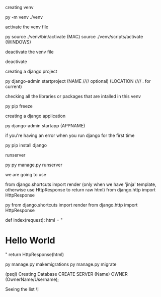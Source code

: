 creating venv

py -m venv ./venv

activate the venv file 

py 
    source ./venv/bin/activate (MAC)
    source ./venv/scripts/activate (WINDOWS)


deactivate the venv file 

deactivate


creating a django project 

py 
    django-admin startproject (NAME //// optional) (LOCATION //// . for current)


checking all the libraries or packages that are intalled in this venv

py
 pip freeze


creating a django application 

py 
  django-admin startapp (APPNAME)


if you're having an error when you run django for the first time 

py 
pip install django


runserver 

py 
 py manage.py runserver

we are going to use 

from django.shortcuts import render (only when we have 'jinja' template, otherwise use HttpResponse to return raw html)
from django.http import HttpResponse

py 
from django.shortcuts import render
from django.http import HttpResponse


def index(request):
    html = "<h1>Hello World</h1>"
    return HttpResponse(html)




py manage.py makemigrations
py manage.py migrate


(psql)
Creating Database
CREATE SERVER (Name) OWNER (OwnerName/Username);

Seeing the list
\l